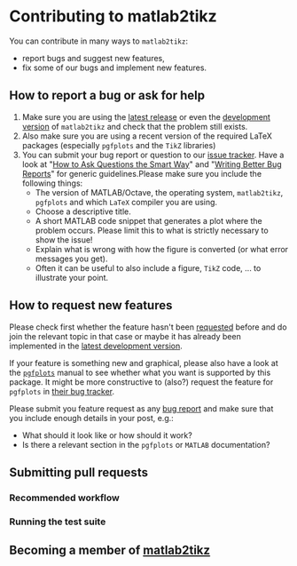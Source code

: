 # Contributing to matlab2tikz

You can contribute in many ways to `matlab2tikz`:
 - report bugs and suggest new features,
 - fix some of our bugs and implement new features.

## How to report a bug or ask for help

 1. Make sure you are using the [latest release]() or even the [development version]() of `matlab2tikz` and check that the problem still exists.
 2. Also make sure you are using a recent version of the required LaTeX packages (especially `pgfplots` and the `TikZ` libraries)
 3. You can submit your bug report or question to our [issue tracker]().
    Have a look at "[How to Ask Questions the Smart Way](http://www.catb.org/esr/faqs/smart-questions.html)" and "[Writing Better Bug Reports](http://martiancraft.com/blog/2014/07/good-bug-reports/)" for generic guidelines.Please make sure you include the following things:
    - The version of MATLAB/Octave, the operating system, `matlab2tikz`, `pgfplots` and which `LaTeX` compiler you are using.
    - Choose a descriptive title.
    - A short MATLAB code snippet that generates a plot where the problem occurs. Please limit this to what is strictly necessary to show the issue!
    - Explain what is wrong with how the figure is converted (or what error messages you get).
    - Often it can be useful to also include a figure, `TikZ` code, ... to illustrate your point.


## How to request new features

Please check first whether the feature hasn't been [requested](https://github.com/matlab2tikz/matlab2tikz/labels/feature%20request) before and do join the relevant topic in that case or maybe it has already been implemented in the [latest development version]().

If your feature is something new and graphical, please also have a look at the [`pgfplots`]() manual to see whether what you want is supported by this package.
It might be more constructive to (also?) request the feature for `pgfplots` in [their bug tracker]().

Please submit you feature request as any [bug report]() and make sure that you include enough details in your post, e.g.:
 - What should it look like or how should it work?
 - Is there a relevant section in the `pgfplots` or `MATLAB` documentation?

## Submitting pull requests

### Recommended workflow

### Running the test suite

## Becoming a member of [matlab2tikz]()
